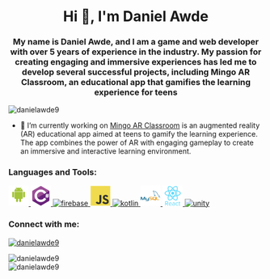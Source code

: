 

<h1 align="center">Hi 👋, I'm Daniel Awde</h1>
<h3 align="center">My name is Daniel Awde, and I am a game and web developer with over 5 years of experience in the industry. My passion for creating engaging and immersive experiences has led me to develop several successful projects, including Mingo AR Classroom, an educational app that gamifies the learning experience for teens</h3>

<p align="left"> <img src="https://komarev.com/ghpvc/?username=danielawde9&label=Profile%20views&color=0e75b6&style=flat" alt="danielawde9" /> </p>

- 🔭 I’m currently working on [Mingo AR Classroom](https://github.com/danielawde9/MingoARClassroom) is an augmented reality (AR) educational app aimed at teens to gamify the learning experience. The app combines the power of AR with engaging gameplay to create an immersive and interactive learning environment.

<h3 align="left">Languages and Tools:</h3>
<p align="left"> 
  <a href="https://developer.android.com" target="_blank" rel="noreferrer">
    <img src="https://raw.githubusercontent.com/devicons/devicon/master/icons/android/android-original-wordmark.svg" alt="android" width="40" height="40"/>
  </a> 
  <a href="https://www.w3schools.com/cs/" target="_blank" rel="noreferrer">
    <img src="https://raw.githubusercontent.com/devicons/devicon/master/icons/csharp/csharp-original.svg" alt="csharp" width="40" height="40"/>
  </a> 
  <a href="https://firebase.google.com/" target="_blank" rel="noreferrer">
    <img src="https://www.vectorlogo.zone/logos/firebase/firebase-icon.svg" alt="firebase" width="40" height="40"/>
  </a> 
  <a href="https://developer.mozilla.org/en-US/docs/Web/JavaScript" target="_blank" rel="noreferrer">
    <img src="https://raw.githubusercontent.com/devicons/devicon/master/icons/javascript/javascript-original.svg" alt="javascript" width="40" height="40"/>
  </a> 
  <a href="https://kotlinlang.org" target="_blank" rel="noreferrer">
    <img src="https://www.vectorlogo.zone/logos/kotlinlang/kotlinlang-icon.svg" alt="kotlin" width="40" height="40"/>
  </a> 
  <a href="https://www.mysql.com/" target="_blank" rel="noreferrer">
    <img src="https://raw.githubusercontent.com/devicons/devicon/master/icons/mysql/mysql-original-wordmark.svg" alt="mysql" width="40" height="40"/>
  </a> 
  <a href="https://reactjs.org/" target="_blank" rel="noreferrer">
    <img src="https://raw.githubusercontent.com/devicons/devicon/master/icons/react/react-original-wordmark.svg" alt="react" width="40" height="40"/>
  </a> 
  <a href="https://unity.com/" target="_blank" rel="noreferrer">
    <img src="https://www.vectorlogo.zone/logos/unity3d/unity3d-icon.svg" alt="unity" width="40" height="40"/>
  </a> 
</p>

<h3 align="left">Connect with me:</h3>
<p align="left">
  <!-- Add the icon for the language you learn here, replacing the placeholder with the actual icon -->
  <a href="https://linkedin.com/in/danielawde9" target="blank">
    <img align="center" src="https://raw.githubusercontent.com/rahuldkjain/github-profile-readme-generator/master/src/images/icons/Social/linked-in-alt.svg" alt="danielawde9" height="30" width="40" />
  </a>
  <!-- Add more icons for other languages you learn, if needed -->
</p>

<img align="left" src="https://github-readme-streak-stats.herokuapp.com/?user=danielawde9&" alt="danielawde9" />


<br />

<img align="left" src="https://github-readme-stats.vercel.app/api/top-langs?username=danielawde9&show_icons=true&locale=en&layout=compact" alt="danielawde9" />

<br />

